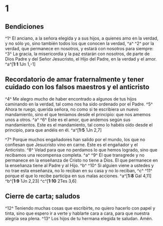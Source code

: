 # 1
## Bendiciones
^1^ El anciano, a la señora elegida y a sus hijos, a quienes amo en la verdad, y no sólo yo, sino también todos los que conocen la verdad, ^a^ ^2^ por la verdad, que permanece en nosotros, y estará con nosotros para siempre: ^3^ La gracia, la misericordia y la paz estarán con nosotros, de parte de Dios Padre y del Señor Jesucristo, el Hijo del Padre, en la verdad y el amor.
^a^[**1:1** 1Jn 1,-1]

## Recordatorio de amar fraternalmente y tener cuidado con los falsos maestros y el anticristo
^4^ Me alegro mucho de haber encontrado a algunos de tus hijos caminando en la verdad, tal como nos ha sido ordenado por el Padre. ^5^ Ahora te ruego, querida señora, no como si te escribiera un nuevo mandamiento, sino el que teníamos desde el principio: que nos amemos unos a otros. ^a^ ^6^ Este es el amor, que andemos según sus mandamientos. Este es el mandamiento, tal como lo habéis oído desde el principio, para que andéis en él. 
^a^[**1:5** 1Jn 2,7]

^7^ Porque muchos engañadores han salido por el mundo, los que no confiesan que Jesucristo vino en carne. Este es el engañador y el Anticristo. ^8^ Velad para que no perdamos lo que hemos logrado, sino que recibamos una recompensa completa. ^a^ ^9^ El que transgrede y no permanece en la enseñanza de Cristo no tiene a Dios. El que permanece en la enseñanza tiene al Padre y al Hijo. ^b^ ^10^ Si alguien viene a ustedes y no trae esta enseñanza, no lo reciban en su casa y no lo reciban, ^c^ ^11^ porque el que lo recibe participa en sus malas acciones.
^a^[**1:8** Gal 4,11] ^b^[**1:9** 1Jn 2,23] ^c^[**1:10** 2Tes 3,6]

## Cierre de carta; saludos
^12^ Teniendo muchas cosas que escribirte, no quiero hacerlo con papel y tinta, sino que espero ir a verte y hablarte cara a cara, para que nuestra alegría sea plena. ^13^ Los hijos de tu hermana elegida te saludan. Amén.